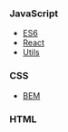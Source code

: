 ### JavaScript
- [ES6](/JS/es6.md)
- [React](/JS/react.md)
- [Utils](/JS/utils.md)

### CSS
- [BEM](/CSS/css.md)

### HTML

